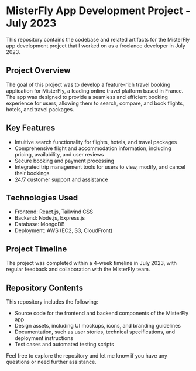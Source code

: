 # MisterFly App Development Project - July 2023

This repository contains the codebase and related artifacts for the MisterFly app development project that I worked on as a freelance developer in July 2023.

## Project Overview
The goal of this project was to develop a feature-rich travel booking application for MisterFly, a leading online travel platform based in France. The app was designed to provide a seamless and efficient booking experience for users, allowing them to search, compare, and book flights, hotels, and travel packages.

## Key Features
- Intuitive search functionality for flights, hotels, and travel packages
- Comprehensive flight and accommodation information, including pricing, availability, and user reviews
- Secure booking and payment processing
- Integrated trip management tools for users to view, modify, and cancel their bookings
- 24/7 customer support and assistance

## Technologies Used
- Frontend: React.js, Tailwind CSS
- Backend: Node.js, Express.js
- Database: MongoDB
- Deployment: AWS (EC2, S3, CloudFront)

## Project Timeline
The project was completed within a 4-week timeline in July 2023, with regular feedback and collaboration with the MisterFly team.

## Repository Contents
This repository includes the following:
- Source code for the frontend and backend components of the MisterFly app
- Design assets, including UI mockups, icons, and branding guidelines
- Documentation, such as user stories, technical specifications, and deployment instructions
- Test cases and automated testing scripts

Feel free to explore the repository and let me know if you have any questions or need further assistance.